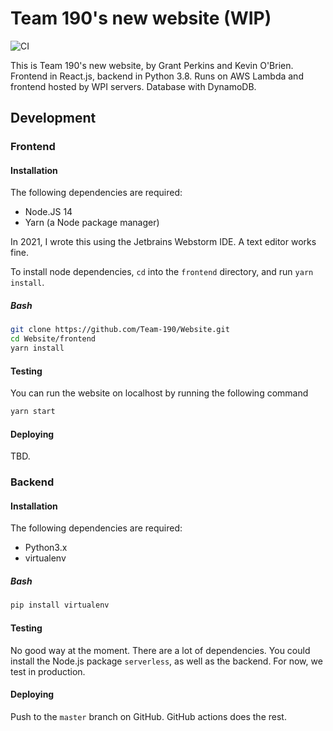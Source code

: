 # Team 190's new website (WIP)

![CI](https://github.com/Team-190/Website/workflows/CI/badge.svg)

This is Team 190's new website, by Grant Perkins and Kevin O'Brien. Frontend in React.js, backend in Python 3.8. Runs on AWS Lambda and frontend hosted by WPI servers. Database with DynamoDB.

## Development

### Frontend

#### Installation

The following dependencies are required:
 - Node.JS 14
 - Yarn (a Node package manager)
 
In 2021, I wrote this using the Jetbrains Webstorm IDE. A text editor works fine.

To install node dependencies, `cd` into the `frontend` directory, and run `yarn install`.

##### Bash

```bash
git clone https://github.com/Team-190/Website.git
cd Website/frontend
yarn install
```

#### Testing

You can run the website on localhost by running the following command

```bash
yarn start
```

#### Deploying

TBD.

### Backend

#### Installation


The following dependencies are required:
 - Python3.x
 - virtualenv

##### Bash

```bash
pip install virtualenv
```

#### Testing

No good way at the moment. There are a lot of dependencies. You could install the Node.js package `serverless`, as well as the backend. For now, we test in production.

#### Deploying

Push to the `master` branch on GitHub. GitHub actions does the rest.


